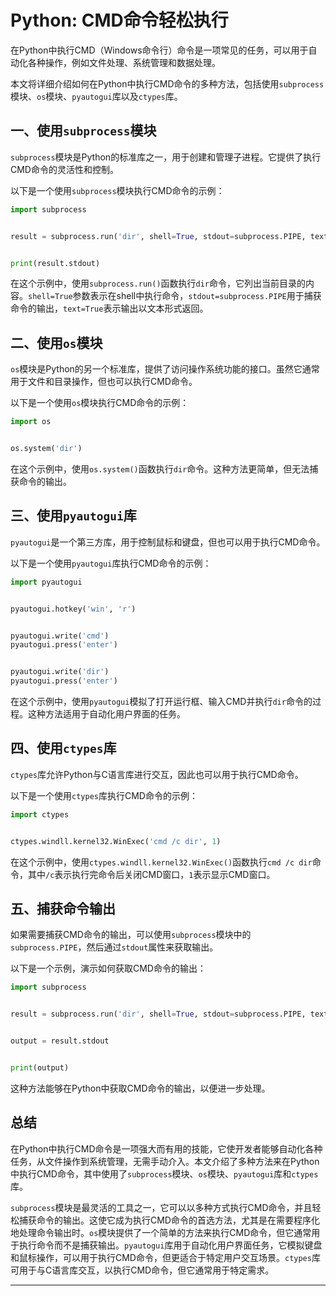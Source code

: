 # Python: CMD命令轻松执行
在Python中执行CMD（Windows命令行）命令是一项常见的任务，可以用于自动化各种操作，例如文件处理、系统管理和数据处理。

本文将详细介绍如何在Python中执行CMD命令的多种方法，包括使用`subprocess`模块、`os`模块、`pyautogui`库以及`ctypes`库。

一、使用`subprocess`模块
------------------

`subprocess`模块是Python的标准库之一，用于创建和管理子进程。它提供了执行CMD命令的灵活性和控制。

以下是一个使用`subprocess`模块执行CMD命令的示例：

```python
import subprocess


result = subprocess.run('dir', shell=True, stdout=subprocess.PIPE, text=True)


print(result.stdout)

```

在这个示例中，使用`subprocess.run()`函数执行`dir`命令，它列出当前目录的内容。`shell=True`参数表示在shell中执行命令，`stdout=subprocess.PIPE`用于捕获命令的输出，`text=True`表示输出以文本形式返回。

二、使用`os`模块
----------

`os`模块是Python的另一个标准库，提供了访问操作系统功能的接口。虽然它通常用于文件和目录操作，但也可以执行CMD命令。

以下是一个使用`os`模块执行CMD命令的示例：

```python
import os


os.system('dir')

```

在这个示例中，使用`os.system()`函数执行`dir`命令。这种方法更简单，但无法捕获命令的输出。

三、使用`pyautogui`库
----------------

`pyautogui`是一个第三方库，用于控制鼠标和键盘，但也可以用于执行CMD命令。

以下是一个使用`pyautogui`库执行CMD命令的示例：

```python
import pyautogui


pyautogui.hotkey('win', 'r')


pyautogui.write('cmd')
pyautogui.press('enter')


pyautogui.write('dir')
pyautogui.press('enter')

```

在这个示例中，使用`pyautogui`模拟了打开运行框、输入CMD并执行`dir`命令的过程。这种方法适用于自动化用户界面的任务。

四、使用`ctypes`库
-------------

`ctypes`库允许Python与C语言库进行交互，因此也可以用于执行CMD命令。

以下是一个使用`ctypes`库执行CMD命令的示例：

```python
import ctypes


ctypes.windll.kernel32.WinExec('cmd /c dir', 1)

```

在这个示例中，使用`ctypes.windll.kernel32.WinExec()`函数执行`cmd /c dir`命令，其中`/c`表示执行完命令后关闭CMD窗口，`1`表示显示CMD窗口。

五、捕获命令输出
--------

如果需要捕获CMD命令的输出，可以使用`subprocess`模块中的`subprocess.PIPE`，然后通过`stdout`属性来获取输出。

以下是一个示例，演示如何获取CMD命令的输出：

```python
import subprocess


result = subprocess.run('dir', shell=True, stdout=subprocess.PIPE, text=True)


output = result.stdout


print(output)

```

这种方法能够在Python中获取CMD命令的输出，以便进一步处理。

总结
--

在Python中执行CMD命令是一项强大而有用的技能，它使开发者能够自动化各种任务，从文件操作到系统管理，无需手动介入。本文介绍了多种方法来在Python中执行CMD命令，其中使用了`subprocess`模块、`os`模块、`pyautogui`库和`ctypes`库。

`subprocess`模块是最灵活的工具之一，它可以以多种方式执行CMD命令，并且轻松捕获命令的输出。这使它成为执行CMD命令的首选方法，尤其是在需要程序化地处理命令输出时。`os`模块提供了一个简单的方法来执行CMD命令，但它通常用于执行命令而不是捕获输出。`pyautogui`库用于自动化用户界面任务，它模拟键盘和鼠标操作，可以用于执行CMD命令，但更适合于特定用户交互场景。`ctypes`库可用于与C语言库交互，以执行CMD命令，但它通常用于特定需求。

* * *
